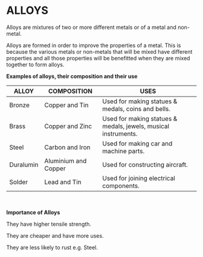 # ALLOYS

Alloys are mixtures of two or more different metals or of a metal and non-metal.

Alloys are formed in order to improve the properties of a metal. This is because the various metals or non-metals that will be mixed have different properties and all those properties will be benefitted when they are mixed together to form alloys.

**Examples of alloys, their composition and their use**

| ALLOY | COMPOSITION | USES|
| -- | -- | -- |
| Bronze | Copper and Tin  | Used for making statues & medals, coins and bells. |
| Brass| Copper and Zinc  | Used for making statues & medals, jewels, musical instruments. |
| Steel  | Carbon and Iron| Used for making car and machine parts.|
| Duralumin  | Aluminium and Copper  | Used for constructing aircraft. |
| Solder | Lead and Tin| Used for joining electrical components. |


<br>

**Importance of Alloys**

They have higher tensile strength.

They are cheaper and have more uses.

They are less likely to rust e.g. Steel.
